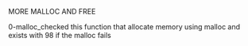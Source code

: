 MORE MALLOC AND FREE

0-malloc_checked
this function that allocate memory using malloc and exists with 98 if the malloc fails
